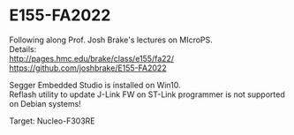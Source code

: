 # E155-FA2022
Following along Prof. Josh Brake's lectures on MIcroPS.  
Details:  
http://pages.hmc.edu/brake/class/e155/fa22/  
https://github.com/joshbrake/E155-FA2022  

Segger Embedded Studio is installed on Win10.  
Reflash utility to update J-Link FW on ST-Link programmer is not supported on Debian systems!

Target: Nucleo-F303RE
